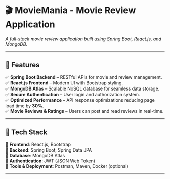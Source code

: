 # 🎬 MovieMania - Movie Review Application  
*A full-stack movie review application built using Spring Boot, React.js, and MongoDB.*


---

## 🚀 Features  
✅ **Spring Boot Backend** – RESTful APIs for movie and review management.  
✅ **React.js Frontend** – Modern UI with Bootstrap styling.  
✅ **MongoDB Atlas** – Scalable NoSQL database for seamless data storage.  
✅ **Secure Authentication** – User login and authorization system.  
✅ **Optimized Performance** – API response optimizations reducing page load time by **30%**.  
✅ **Movie Reviews & Ratings** – Users can post and read reviews in real-time.  

---

## 📂 Tech Stack  
🔹 **Frontend**: React.js, Bootstrap  
🔹 **Backend**: Spring Boot, Spring Data JPA  
🔹 **Database**: MongoDB Atlas  
🔹 **Authentication**: JWT (JSON Web Token)  
🔹 **Tools & Deployment**: Postman, Maven, Docker (optional)  

---

